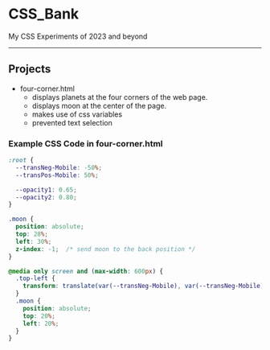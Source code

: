 # CSS_Bank
My CSS Experiments of 2023 and beyond

----
## Projects
- four-corner.html 
    - displays planets at the four corners of the web page.
    - displays moon at the center of the page.
    - makes use of css variables
    - prevented text selection

### Example CSS Code in four-corner.html
```css
:root {
  --transNeg-Mobile: -50%;
  --transPos-Mobile: 50%;

  --opacity1: 0.65;
  --opacity2: 0.80;
}

.moon {
  position: absolute;
  top: 28%;
  left: 30%;
  z-index: -1;  /* send moon to the back position */
}

@media only screen and (max-width: 600px) {
  .top-left {
    transform: translate(var(--transNeg-Mobile), var(--transNeg-Mobile));
  }
  .moon {
    position: absolute;
    top: 20%;
    left: 20%;
  }
}
```